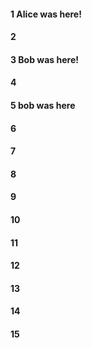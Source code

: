 #### 1 Alice was here!
#### 2
#### 3 Bob was here!
#### 4
#### 5 bob was here
#### 6
#### 7 
#### 8
#### 9
#### 10
#### 11
#### 12
#### 13
#### 14
#### 15
